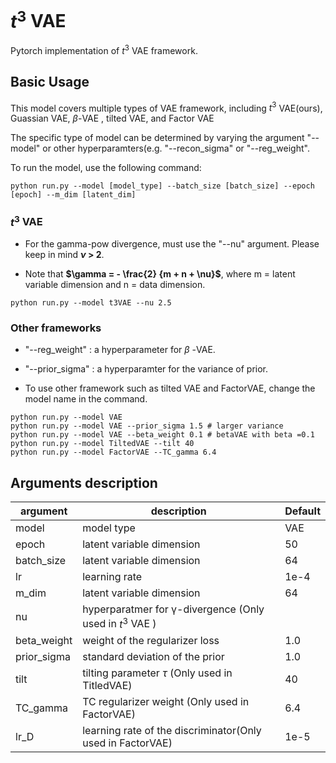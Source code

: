 # $t^3$ VAE

Pytorch implementation of $t^3$ VAE framework.

## Basic Usage

This model covers multiple types of VAE framework, including $t^3$ VAE(ours), Guassian VAE, $\beta$-VAE , tilted VAE, and Factor VAE

The specific type of model can be determined by varying the argument "--model" or other hyperparamters(e.g. "--recon_sigma" or "--reg_weight".

To run the model, use the following command:

```
python run.py --model [model_type] --batch_size [batch_size] --epoch [epoch] --m_dim [latent_dim]
```

### $t^3$ VAE

- For the gamma-pow divergence, must use the "--nu" argument. Please keep in mind **$\nu$ > 2**.

- Note that **$\gamma = - \frac{2} {m + n + \nu}$**, where m = latent variable dimension and n = data dimension.

```
python run.py --model t3VAE --nu 2.5
```

### Other frameworks

- "--reg_weight" : a hyperparameter for $\beta$ -VAE.

- "--prior_sigma" : a hyperparamter for the variance of prior. 

- To use other framework such as tilted VAE and FactorVAE, change the model name in the command. 

```
python run.py --model VAE
python run.py --model VAE --prior_sigma 1.5 # larger variance
python run.py --model VAE --beta_weight 0.1 # betaVAE with beta =0.1
python run.py --model TiltedVAE --tilt 40
python run.py --model FactorVAE --TC_gamma 6.4
```

## Arguments description

|argument|description|Default|
|------|---|---|
|model| model type| VAE|
|epoch| latent variable dimension| 50|
|batch_size| latent variable dimension| 64|
|lr| learning rate| 1e-4|
|m_dim| latent variable dimension| 64|
|nu |hyperparatmer for γ-divergence (Only used in $t^3$ VAE )||
|beta_weight| weight of the regularizer loss| 1.0|
|prior_sigma| standard deviation of the prior| 1.0|
|tilt| tilting parameter $\tau$ (Only used in TitledVAE)| 40|
|TC_gamma| TC regularizer weight (Only used in FactorVAE)| 6.4|
|lr_D| learning rate of the discriminator(Only used in FactorVAE)| 1e-5|
